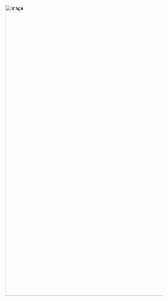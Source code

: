 <img width="930" alt="image" src="https://github.com/abhijitxroy/design-pattern/assets/161963891/e153f22f-76d8-4f6e-9d32-57da51587d36">

